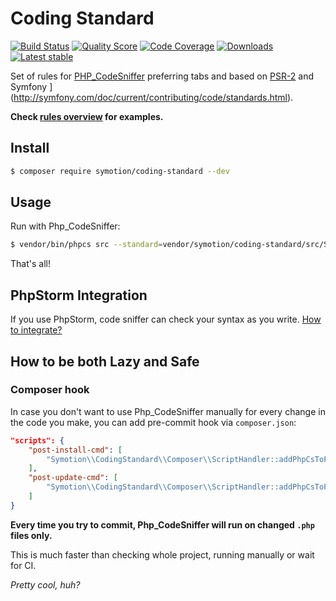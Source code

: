 # Coding Standard

[![Build Status](https://img.shields.io/travis/Symotion/CodingStandard.svg?style=flat-square)](https://travis-ci.org/Symotion/CodingStandard)
[![Quality Score](https://img.shields.io/scrutinizer/g/Symotion/CodingStandard.svg?style=flat-square)](https://scrutinizer-ci.com/g/Symotion/CodingStandard)
[![Code Coverage](https://img.shields.io/scrutinizer/coverage/g/Symotion/CodingStandard.svg?style=flat-square)](https://scrutinizer-ci.com/g/Symotion/CodingStandard)
[![Downloads](https://img.shields.io/packagist/dt/symotion/coding-standard.svg?style=flat-square)](https://packagist.org/packages/symotion/coding-standard)
[![Latest stable](https://img.shields.io/packagist/v/symotion/coding-standard.svg?style=flat-square)](https://packagist.org/packages/symotion/coding-standard)

Set of rules for [PHP_CodeSniffer](https://github.com/squizlabs/PHP_CodeSniffer) preferring tabs and based on [PSR-2](http://www.php-fig.org/psr/psr-2/) and Symfony ](http://symfony.com/doc/current/contributing/code/standards.html).

**Check [rules overview](docs/en/symotion-rules-overview.md) for examples.**


## Install

```sh
$ composer require symotion/coding-standard --dev
```

## Usage

Run with Php_CodeSniffer:

```sh
$ vendor/bin/phpcs src --standard=vendor/symotion/coding-standard/src/SymotionCodingStandard/ruleset.xml -p
```

That's all!


## PhpStorm Integration

If you use PhpStorm, code sniffer can check your syntax as you write. [How to integrate?](docs/en/integration-to-php-storm.md)


## How to be both Lazy and Safe

### Composer hook

In case you don't want to use Php_CodeSniffer manually for every change in the code you make, you can add pre-commit hook via `composer.json`:

```json
"scripts": {
	"post-install-cmd": [
		"Symotion\\CodingStandard\\Composer\\ScriptHandler::addPhpCsToPreCommitHook"
	],
	"post-update-cmd": [
		"Symotion\\CodingStandard\\Composer\\ScriptHandler::addPhpCsToPreCommitHook"
	]
}
```

**Every time you try to commit, Php_CodeSniffer will run on changed `.php` files only.**

This is much faster than checking whole project, running manually or wait for CI.

*Pretty cool, huh?*
